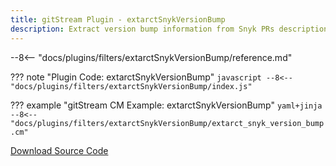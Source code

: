 ```yaml
---
title: gitStream Plugin - extarctSnykVersionBump
description: Extract version bump information from Snyk PRs description.
---
```


--8<-- "docs/plugins/filters/extarctSnykVersionBump/reference.md"

??? note "Plugin Code: extarctSnykVersionBump"
    ```javascript
    --8<-- "docs/plugins/filters/extarctSnykVersionBump/index.js"
    ```
    <div class="result" markdown>
    <span>
    </span>
    </div>


??? example "gitStream CM Example: extarctSnykVersionBump"
    ```yaml+jinja
    --8<-- "docs/plugins/filters/extarctSnykVersionBump/extarct_snyk_version_bump.cm"
    ```
    <div class="result" markdown>
    <span>
    </span>
    </div>

[Download Source Code](https://github.com/linear-b/gitstream/tree/main/docs/plugins/filters/extarctSnykVersionBump)